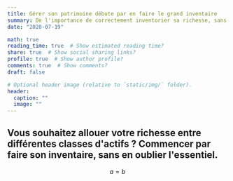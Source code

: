 ```yaml
---
title: Gérer son patrimoine débute par en faire le grand inventaire
summary: De l'importance de correctement inventorier sa richesse, sans oublier sa première composante ...
date: "2020-07-19"

math: true
reading_time: true  # Show estimated reading time?
share: true  # Show social sharing links?
profile: true  # Show author profile?
comments: true  # Show comments?
draft: false

# Optional header image (relative to `static/img/` folder).
header:
  caption: ""
  image: ""
---
```


## Vous souhaitez allouer votre richesse entre différentes classes d'actifs ? Commencer par faire son inventaire, sans en oublier l'essentiel.

$$ a=b $$
